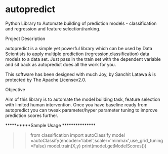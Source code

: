 # autopredict
Python Library to Automate building of prediction models - classification and regression and feature selection/ranking.

Project Description 

autopredict is a simple yet powerful library which can be used by Data Scientists to apply multiple prediction (regression,classification) data models
to a data set. Just pass in the train set with the dependent variable and sit back as autopredict does all the work for you.

This software has been designed with much Joy,
by Sanchit Latawa & is protected by The Apache Licensev2.0.

Objective

Aim of this library is to automate the model building task, feature selection with limited human intervention. Once you have baseline ready from autopredict 
you can tweak parameter/hyper parameter tuning to improve prediction scores further.

**********Sample Usage ***************
>> from classification import autoClassify
>> model =autoClassify(encoder='label',scaler='minmax',use_grid_tuning=False)
>> model.train(X,y)
>> print(model.getModelScores())  

